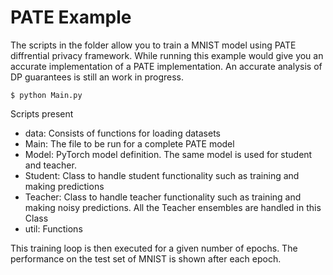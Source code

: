 # PATE Example

The scripts in the folder allow you to train a MNIST model using PATE diffrential privacy framework.
While running this example would give you an accurate implementation of a PATE implementation. An accurate analysis of DP guarantees is still an work in progress.

```
$ python Main.py
```

Scripts present
 * data: Consists of functions for loading datasets
 * Main: The file to be run for a complete PATE model
 * Model: PyTorch model definition. The same model is used for student and teacher.
 * Student: Class to handle student functionality such as training and making predictions
 * Teacher: Class to handle teacher functionality such as training and making noisy predictions. All the Teacher ensembles are handled in this Class
 * util: Functions


 This training loop is then executed for a given number of epochs.
 The performance on the test set of MNIST is shown after each epoch.

